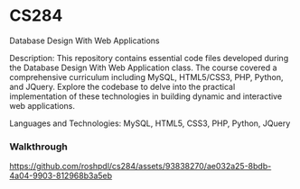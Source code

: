 # CS284
Database Design With Web Applications

Description: This repository contains essential code files developed during the Database Design With Web Application class. The course covered a comprehensive curriculum including MySQL, HTML5/CSS3, PHP, Python, and JQuery. Explore the codebase to delve into the practical implementation of these technologies in building dynamic and interactive web applications.

Languages and Technologies: MySQL, HTML5, CSS3, PHP, Python, JQuery

### Walkthrough
https://github.com/roshpdl/cs284/assets/93838270/ae032a25-8bdb-4a04-9903-812968b3a5eb


